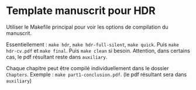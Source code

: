 # Template manuscrit pour HDR

Utiliser le Makefile principal pour voir les options de compilation du manuscrit.

Essentiellement : `make hdr`, `make hdr-full-silent`, `make quick`. Puis `make hdr-cv.pdf` et `make final`.
Puis `make clean` si besoin. Attention, dans certains cas, le pdf résultant reste dans `auxiliary`.

Chaque chapitre peut être compilé individuellement dans le dossier `Chapters`. Exemple : `make part1-conclusion.pdf`. (le pdf résultant sera dans `auxiliary`)
